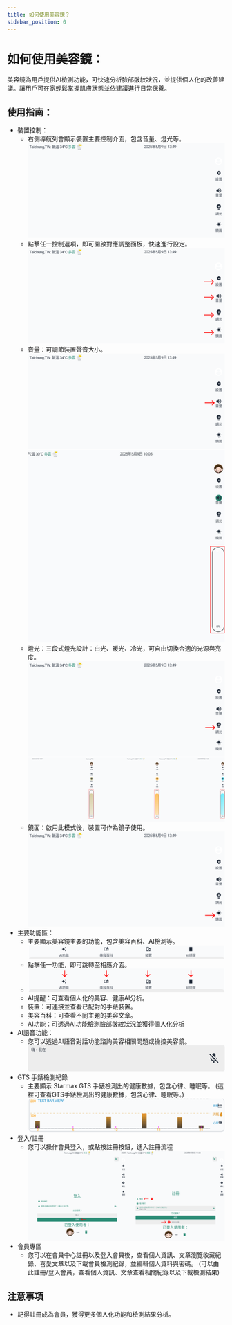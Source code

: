 ```yaml
---
title: 如何使用美容鏡？
sidebar_position: 0
---
```


# 如何使用美容鏡：

美容鏡為用戶提供AI檢測功能，可快速分析臉部皺紋狀況，並提供個人化的改善建議。讓用戶可在家輕鬆掌握肌膚狀態並依建議進行日常保養。

## 使用指南：

- 裝置控制：
  - 右側導航列會顯示裝置主要控制介面，包含音量、燈光等。
    ![裝置控制](./img/how-to-use-1.png)
  - 點擊任一控制選項，即可開啟對應調整面板，快速進行設定。
    ![裝置控制](./img/how-to-use-2.png)
  - 音量：可調節裝置聲音大小。
    ![音量](./img/how-to-use-3.png)
    ![音量控制](./img/how-to-use-4.png)
  - 燈光：三段式燈光設計：白光、暖光、冷光，可自由切換合適的光源與亮度。
    ![燈光](./img/how-to-use-5.png)
    ![燈光控制](./img/how-to-use-6.png)
  - 鏡面：啟用此模式後，裝置可作為鏡子使用。
    ![鏡面](./img/how-to-use-7.png)
- 主要功能區：
  - 主要顯示美容鏡主要的功能，包含美容百科、AI檢測等。
    ![主要功能](./img/how-to-use-8.png)
  - 點擊任一功能，即可跳轉至相應介面。
  - ![主要功能](./img/how-to-use-9.png)
  - AI提醒：可查看個人化的美容、健康AI分析。
  - 裝置：可連接並查看已配對的手錶裝置。
  - 美容百科：可查看不同主題的美容文章。
  - AI功能：可透過AI功能檢測臉部皺紋狀況並獲得個人化分析
- AI語音功能：
  - 您可以透過AI語音對話功能諮詢美容相關問題或操控美容鏡。
    ![ai語音](./img/how-to-use-10.png)
- GTS 手錶檢測紀錄
  - 主要顯示 Starmax GTS 手錶檢測出的健康數據，包含心律、睡眠等。
    (這裡可查看GTS手錶檢測出的健康數據，包含心律、睡眠等。)
    ![手錶檢測紀錄](./img/how-to-use-11.png)
- 登入/註冊
  - 您可以操作會員登入，或點按註冊按鈕，進入註冊流程
    ![登入註冊](./img/how-to-use-12.png)
- 會員專區
  - 您可以在會員中心註冊以及登入會員後，查看個人資訊、文章瀏覽收藏紀錄、喜愛文章以及下載會員檢測紀錄，並編輯個人資料與密碼。
    (可以由此註冊/登入會員，查看個人資訊、文章查看相關紀錄以及下載檢測結果)

## 注意事項

- 記得註冊成為會員，獲得更多個人化功能和檢測結果分析。
